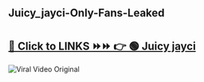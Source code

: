 
 ## Juicy_jayci-Only-Fans-Leaked

# <h2><a href="https://clipsfans.com/Juicy_jayci&ref=git">🔗 Click to LINKS ⏩⏩ 👉 🟢 Juicy jayci </a></h2>

<a href="https://clipsfans.com/Juicy_jayci&ref=git" rel="nofollow" data-target="animated-image.originalLink"><img src="https://i.ibb.co.com/xMMVF88/686577567.gif" alt="Viral Video Original" style="max-width: 100%; display: inline-block;" data-target="animated-image.originalImage"></a>
